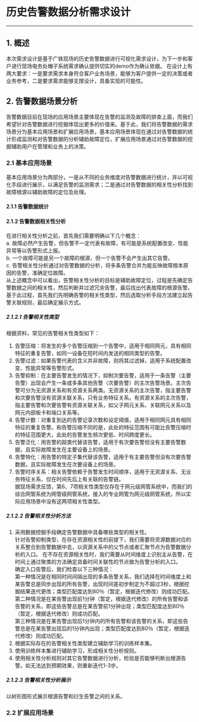 # 历史告警数据分析需求设计
---
## 1. 概述
本次需求设计是基于广铁现场的历史告警数据进行可视化需求设计，为下一步和客户进行现场电务处帽子系统需求确认提供切实的demo作为确认依据。
在设计上有两大要求：一是要求需求本身符合客户业务场景，能够为客户提供一定的决策或者业务参考，二是要求需求能够支撑设计，具备实现的可能性。
## 2. 告警数据场景分析
告警数据目前在现场的应用场景主要体现在告警的监测及故障的排查上面，而我们希望针对告警数据进行挖掘体现出更多的价值来。基于此，我们将告警数据的需求场景分为基本应用场景和扩展应用场景，基本应用场景体现在通过对告警数据的统计形成监测和对告警数据的分析辅助故障定位，扩展应用场景通过对告警数据的挖掘辅助用户在管理和业务上的决策。
### 2.1 基本应用场景
基本应用场景分为两部分，一是从不同的业务维度对告警数据进行统计，并以可视化手段进行展示，以满足告警的监测需求；二是通过对告警数据的相关性分析找到故障根源以辅助故障的定位及处理。
#### 2.1.1 告警数据统计
#### 2.1.2 告警数据相关性分析
在进行相关性分析之前，首先我们需要明确以下几个概念：  
a. 故障必然产生告警，但告警不一定代表有故障，有可能是系统配置改变、性能异常等以告警形式上报。  
b. 一个故障可能是另一个故障的根源，但一个告警不会产生出其它告警。  
c. 告警相关性分析通过对告警数据的分析，将多条告警合并为能反映故障根本原因的告警，准确定位故障。  
从上述概念中可以看出，告警相关性分析的目标是辅助故障定位，过程是先确定告警数据之间的相关性，然后判断并过滤冗余告警，最后找出代表故障的根源告警。  
基于此过程，首先我们先明确告警的相关性类型，然后选取分析手段方法建立起告警关联规则，最后确定展示方式。  
##### 2.1.2.1 告警相关性类型
根据资料，常见的告警相关性类型如下：  
1) 告警压缩：将发生的多个告警压缩到一个告警中，适用于相同网元，具有相同特征的重复告警，如同一设备在短时间内发送的相同类型的告警。  
2) 告警过滤：如果告警代表的含义并非故障，则将其过滤掉，适用于系统配置改变、性能异常等告警形式。  
3) 告警抑制：在主要告警发生的情况下，抑制次要告警，适用于一条告警（主要告警）出现会产生一条或多条其他告警（次要告警）的主次告警场景。主次告警可分为无资源关系和有资源关系两类。无资源关系的主次告警，指主要告警和次要告警没有资源关联关系，只有业务特征关系。有资源关系的主次告警，指主要告警和次要告警有资源关联关系，如父子网元关系、关联网元关系以及网元内部板卡和端口关系等。  
4) 告警计数：对重复到达的告警记录次数和设定阈值，适用于相同网元具有相同特征的重复告警。和告警压缩不同的是，此处的特征范围有可能比告警压缩时的特征范围更大，此处的告警发生频次更低、时间跨度更长。  
5) 告警泛化：用告警的超类代替该告警，适用于有次要告警但没有主要告警数据，且实际故障发生在主要设备上的场景。  
6) 告警特化：用告警的特定子集代替该告警，适用于有主要告警但没有次要告警数据，且实际故障发生在次要设备上的场景。  
7) 告警时序关系：相关告警依赖于告警发生时间顺序，适用于无资源关系、无业务特征关系、仅在时间先后上有关联的告警链。  
据现场需求反馈，第6、7项相关性类型仅存在于网元级网管系统中，而我们的综合网管系统为网管级网管系统，接入的专业网管为网元级网管系统，所以实际应用场景中没有这两项相关性类型。
##### 2.1.2.2 告警相关性分析方法
1. 采用数据控掘手段确定告警数据中具备哪些类型的相关性。  
针对告警抑制类型，在存在资源相关性的前提下，我们需要将资源数据对应的关系整合到告警数据中去，以资源关系中的父节点或者汇聚节点为告警数据分析的入口。
在不存在资源相关性时，我们需要从时间维度上识别主从告警，在时间上通过聚类的方法确定具备时间关联性的节点做为告警分析的入口。  
确定入口告警后，我们检杳以下三种情况：  
    第一种情况是在相同时间间隔出现的多条告警关系，我们选择在时间维度上和某告警总是同步出现的所有告警，出现时间差初步制定为不超过3秒，根据挖掘结果迭代更改；类型匹配度达到80％（暂定，根据迭代修改）则成功匹配。  
    第二种情况是在某告警出现前1分钟（暂定，根据迭代修改）的所有告警和该告警的关系，即这些告警总是在某告警前1分钟出现；类型匹配度达到80％（暂定，根据迭代修改）则成功匹配。  
    第三种情况是在某告警出现后1分钟内的所有告警和该告警的关系，即这些告警总是在某告警出现后的1分钟内出现；类型匹配度达到80％（暂定，根据迭代修改）则成功匹配。  
2. 根据实际存在的告警相关性类型建立辅助学习的训练样本集。  
3. 使用训练样本集进行辅助学习，形成相关性分析规则。  
4. 使用相关性分析规则对其它告警数据进行分析，检验是否能够判断出根源告警。如无法达到预期效果，则重新迭代1-3步。  
##### 2.1.2.3 告警相关性分析展示
以树形图形式展示根源告警和衍生告警之间的关系。
### 2.2 扩展应用场景

